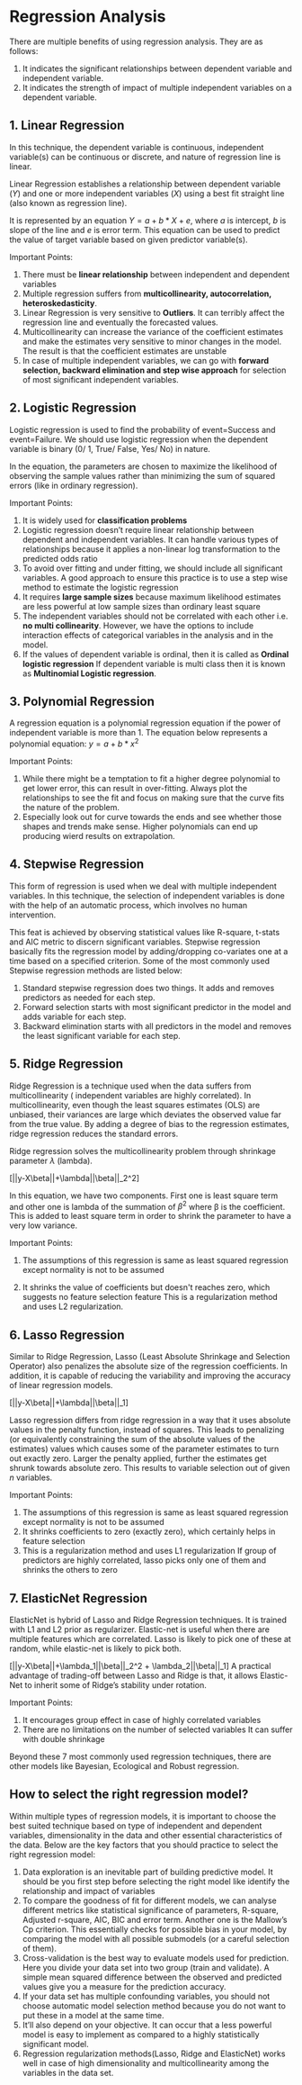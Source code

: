 # Regression Analysis
There are multiple benefits of using regression analysis. They are as follows:

1. It indicates the significant relationships between dependent variable and independent variable.
2. It indicates the strength of impact of multiple independent variables on a dependent variable.

## 1. Linear Regression
 In this technique, the dependent variable is continuous, independent variable(s) can be continuous or discrete, and nature of regression line is linear.

 Linear Regression establishes a relationship between dependent variable ($Y$) and one or more independent variables ($X$) using a best fit straight line (also known as regression line).

 It is represented by an equation $Y=a+b*X + e$, where $a$ is intercept, $b$ is slope of the line and $e$ is error term. This equation can be used to predict the value of target variable based on given predictor variable(s).

Important Points:

1. There must be **linear relationship** between independent and dependent variables
2. Multiple regression suffers from **multicollinearity, autocorrelation, heteroskedasticity**.
3. Linear Regression is very sensitive to **Outliers**. It can terribly affect the regression line and eventually the forecasted values.
4. Multicollinearity can increase the variance of the coefficient estimates and make the estimates very sensitive to minor changes in the model. The result is that the coefficient estimates are unstable
5. In case of multiple independent variables, we can go with **forward selection, backward elimination and step wise approach** for selection of most significant independent variables.

## 2. Logistic Regression
Logistic regression is used to find the probability of event=Success and event=Failure. We should use logistic regression when the dependent variable is binary (0/ 1, True/ False, Yes/ No) in nature.

In the equation, the parameters are chosen to maximize the likelihood of observing the sample values rather than minimizing the sum of squared errors (like in ordinary regression).

Important Points:

1. It is widely used for **classification problems**
2. Logistic regression doesn’t require linear relationship between dependent and independent variables.  It can handle various types of relationships because it applies a non-linear log transformation to the predicted odds ratio
3. To avoid over fitting and under fitting, we should include all significant variables. A good approach to ensure this practice is to use a step wise method to estimate the logistic regression
4. It requires **large sample sizes** because maximum likelihood estimates are less powerful at low sample sizes than ordinary least square
5. The independent variables should not be correlated with each other i.e. **no multi collinearity**.  However, we have the options to include interaction effects of categorical variables in the analysis and in the model.
6. If the values of dependent variable is ordinal, then it is called as **Ordinal logistic regression**
If dependent variable is multi class then it is known as **Multinomial Logistic regression**.

## 3. Polynomial Regression
A regression equation is a polynomial regression equation if the power of independent variable is more than 1. The equation below represents a polynomial equation: $y=a+b*x^2$

Important Points:

1. While there might be a temptation to fit a higher degree polynomial to get lower error, this can result in over-fitting. Always plot the relationships to see the fit and focus on making sure that the curve fits the nature of the problem.
2. Especially look out for curve towards the ends and see whether those shapes and trends make sense. Higher polynomials can end up producing wierd results on extrapolation.

## 4. Stepwise Regression
This form of regression is used when we deal with multiple independent variables. In this technique, the selection of independent variables is done with the help of an automatic process, which involves no human intervention.

This feat is achieved by observing statistical values like R-square, t-stats and AIC metric to discern significant variables. Stepwise regression basically fits the regression model by adding/dropping co-variates one at a time based on a specified criterion. Some of the most commonly used Stepwise regression methods are listed below:

1. Standard stepwise regression does two things. It adds and removes predictors as needed for each step.
2. Forward selection starts with most significant predictor in the model and adds variable for each step.
3. Backward elimination starts with all predictors in the model and removes the least significant variable for each step.

## 5. Ridge Regression
Ridge Regression is a technique used when the data suffers from multicollinearity ( independent variables are highly correlated). In multicollinearity, even though the least squares estimates (OLS) are unbiased, their variances are large which deviates the observed value far from the true value. By adding a degree of bias to the regression estimates, ridge regression reduces the standard errors.

Ridge regression solves the multicollinearity problem through shrinkage parameter $\lambda$ (lambda).

\[||y-X\beta||+\lambda||\beta||_2^2\]

In this equation, we have two components. First one is least square term and other one is lambda of the summation of $β^2$ where β is the coefficient. This is added to least square term in order to shrink the parameter to have a very low variance.

Important Points:

1. The assumptions of this regression is same as least squared regression except normality is not to be assumed

2. It shrinks the value of coefficients but doesn't reaches zero, which suggests no feature selection feature
This is a regularization method and uses L2 regularization.

## 6. Lasso Regression

Similar to Ridge Regression, Lasso (Least Absolute Shrinkage and Selection Operator) also penalizes the absolute size of the regression coefficients. In addition, it is capable of reducing the variability and improving the accuracy of linear regression models.

\[||y-X\beta||+\lambda||\beta||_1\]

Lasso regression differs from ridge regression in a way that it uses absolute values in the penalty function, instead of squares. This leads to penalizing (or equivalently constraining the sum of the absolute values of the estimates) values which causes some of the parameter estimates to turn out exactly zero. Larger the penalty applied, further the estimates get shrunk towards absolute zero. This results to variable selection out of given $n$ variables.

Important Points:

1. The assumptions of this regression is same as least squared regression except normality is not to be assumed
2. It shrinks coefficients to zero (exactly zero), which certainly helps in feature selection
3. This is a regularization method and uses L1 regularization
If group of predictors are highly correlated, lasso picks only one of them and shrinks the others to zero

## 7. ElasticNet Regression
ElasticNet is hybrid of Lasso and Ridge Regression techniques. It is trained with L1 and L2 prior as regularizer. Elastic-net is useful when there are multiple features which are correlated. Lasso is likely to pick one of these at random, while elastic-net is likely to pick both.

\[||y-X\beta||+\lambda_1||\beta||_2^2 + \lambda_2||\beta||_1\]
A practical advantage of trading-off between Lasso and Ridge is that, it allows Elastic-Net to inherit some of Ridge’s stability under rotation.

Important Points:
1. It encourages group effect in case of highly correlated variables
2. There are no limitations on the number of selected variables
It can suffer with double shrinkage

Beyond these 7 most commonly used regression techniques, there are other models like Bayesian, Ecological and Robust regression.

## How to select the right regression model?

Within multiple types of regression models, it is important to choose the best suited technique based on type of independent and dependent variables, dimensionality in the data and other essential characteristics of the data. Below are the key factors that you should practice to select the right regression model:

1. Data exploration is an inevitable part of building predictive model. It should be you first step before selecting the right model like identify the relationship and impact of variables
2. To compare the goodness of fit for different models, we can analyse different metrics like statistical significance of parameters, R-square, Adjusted r-square, AIC, BIC and error term. Another one is the Mallow’s Cp criterion. This essentially checks for possible bias in your model, by comparing the model with all possible submodels (or a careful selection of them).
3. Cross-validation is the best way to evaluate models used for prediction. Here you divide your data set into two group (train and validate). A simple mean squared difference between the observed and predicted values give you a measure for the prediction accuracy.
4. If your data set has multiple confounding variables, you should not choose automatic model selection method because you do not want to put these in a model at the same time.
5. It’ll also depend on your objective. It can occur that a less powerful model is easy to implement as compared to a highly statistically significant model.
6. Regression regularization methods(Lasso, Ridge and ElasticNet) works well in case of high dimensionality and multicollinearity among the variables in the data set.
